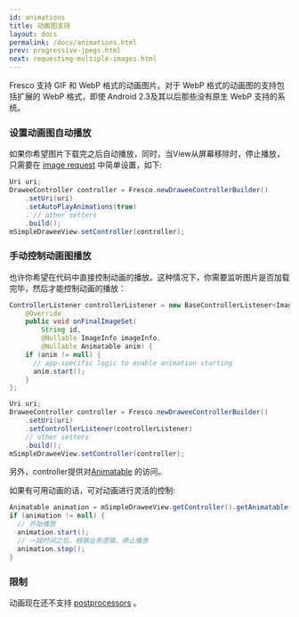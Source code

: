 ```yaml
---
id: animations
title: 动画图支持
layout: docs
permalink: /docs/animations.html
prev: progressive-jpegs.html
next: requesting-multiple-images.html
---
```


Fresco 支持 GIF 和 WebP 格式的动画图片。对于 WebP 格式的动画图的支持包括扩展的 WebP 格式，即使 Android 2.3及其以后那些没有原生 WebP 支持的系统。

### 设置动画图自动播放

如果你希望图片下载完之后自动播放，同时，当View从屏幕移除时，停止播放，只需要在 [image request](image-requests.html) 中简单设置，如下:


```java
Uri uri;
DraweeController controller = Fresco.newDraweeControllerBuilder()
    .setUri(uri)
    .setAutoPlayAnimations(true)
    . // other setters
    .build();
mSimpleDraweeView.setController(controller);
```

### 手动控制动画图播放

也许你希望在代码中直接控制动画的播放。这种情况下，你需要监听图片是否加载完毕，然后才能控制动画的播放：

```java
ControllerListener controllerListener = new BaseControllerListener<ImageInfo>() {
    @Override
    public void onFinalImageSet(
        String id,
        @Nullable ImageInfo imageInfo,
        @Nullable Animatable anim) {
    if (anim != null) {
      // app-specific logic to enable animation starting
      anim.start();
    }
};

Uri uri;
DraweeController controller = Fresco.newDraweeControllerBuilder()
    .setUri(uri)
    .setControllerListener(controllerListener)
    // other setters
    .build();
mSimpleDraweeView.setController(controller);
```

另外，controller提供对[Animatable](http://developer.android.com/reference/android/graphics/drawable/Animatable.html) 的访问。

如果有可用动画的话，可对动画进行灵活的控制:

```java
Animatable animation = mSimpleDraweeView.getController().getAnimatable();
if (animation != null) {
  // 开始播放
  animation.start();
  // 一段时间之后，根据业务逻辑，停止播放
  animation.stop();
}
```

### 限制

动画现在还不支持 [postprocessors](modifying-image.html) 。
